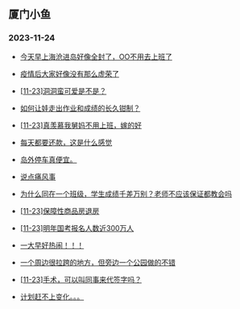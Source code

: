 ## 厦门小鱼 
### 2023-11-24

+ [今天早上海沧进岛好像全封了，OO不用去上班了](http://bbs.xmfish.com/read-htm-tid-18110089.html)

+ [疫情后大家好像没有那么虚荣了](http://bbs.xmfish.com/read-htm-tid-18110087.html)

+ [[11-23]洞洞蛮可爱是不是？](http://bbs.xmfish.com/read-htm-tid-18110196.html)

+ [如何让娃走出作业和成绩的长久钳制？](http://bbs.xmfish.com/read-htm-tid-18110201.html)

+ [[11-23]真羡慕我舅妈不用上班，嫁的好](http://bbs.xmfish.com/read-htm-tid-18110208.html)

+ [每天都要还款，这是什么感觉](http://bbs.xmfish.com/read-htm-tid-18110251.html)

+ [岛外停车真便宜。](http://bbs.xmfish.com/read-htm-tid-18110131.html)

+ [说点痛风事](http://bbs.xmfish.com/read-htm-tid-18110134.html)

+ [为什么同在一个班级，学生成绩千差万别？老师不应该保证都教会吗](http://bbs.xmfish.com/read-htm-tid-18110275.html)

+ [[11-23]保障性商品房退房](http://bbs.xmfish.com/read-htm-tid-18110118.html)

+ [[11-23]明年国考报名人数近300万人](http://bbs.xmfish.com/read-htm-tid-18110386.html)

+ [一大早好热闹！！！](http://bbs.xmfish.com/read-htm-tid-18110164.html)

+ [一个周边很拉跨的地方，但旁边一个公园做的不错](http://bbs.xmfish.com/read-htm-tid-18110255.html)

+ [[11-23]手术，可以叫同事来代签字吗？](http://bbs.xmfish.com/read-htm-tid-18110394.html)

+ [计划赶不上变化。。。](http://bbs.xmfish.com/read-htm-tid-18110269.html)

